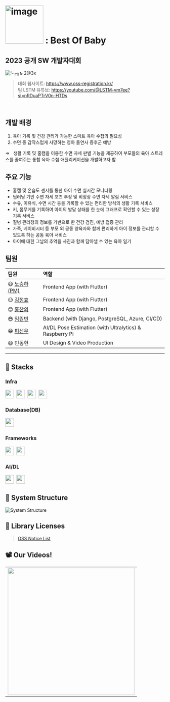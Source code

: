 # <img width="120" alt="image" src="https://github.com/LSTM2023/.github/assets/87134427/6dd0f374-364f-4077-9bdc-1a5105884bbe"> : Best Of Baby

## 2023 공개 SW 개발자대회

![└┌╗ъ 2@3x](https://github.com/LSTM2023/.github/assets/87134427/68e31f2f-1acb-4ae5-af64-415cf634b81a)

> 대회 웹사이트: https://www.oss-registration.kr/ <br>
> 팀 LSTM 유튜브: https://youtube.com/@LSTM-vm7ee?si=nRDuaPTrV0n-HTDs

<br>

## 개발 배경

1. 육아 기록 및 건강 관리가 가능한 스마트 육아 수첩의 필요성
2. 수면 중 갑작스럽게 사망하는 영아 돌연사 증후군 예방

&Rightarrow; &nbsp; 생활 기록 및 홈캠을 이용한 수면 자세 판별 기능을 제공하여 부모들의 육아 스트레스를 줄여주는 통합 육아 수첩 애플리케이션을 개발하고자 함

## 주요 기능

- 홈캠 및 온습도 센서를 통한 아이 수면 실시간 모니터링
- 딥러닝 기반 수면 자세 포즈 추정 및 비정상 수면 자세 알림 서비스
- 수유, 이유식, 수면 시간 등을 기록할 수 있는 편리한 방식의 생활 기록 서비스
- 키, 몸무게를 기록하여 아이의 발달 상태를 한 눈에 그래프로 확인할 수 있는 성장 기록 서비스
- 질병 관리청의 정보를 기반으로 한 건강 검진, 예방 접종 관리
- 가족, 베이비시터 등 부모 외 공동 양육자와 함께 편리하게 아이 정보를 관리할 수 있도록 하는 공동 육아 서비스
- 아이에 대한 그날의 추억을 사진과 함께 담아낼 수 있는 육아 일기

## 팀원

| 팀원                                           | 역할                                                    |
| :--------------------------------------------- | :------------------------------------------------------ |
| 😆 [노승하(PM)](https://github.com/seungha164) | Frontend App (with Flutter)                             |
| :wink: [김정효](https://github.com/jjanghyo)   | Frontend App (with Flutter)                             |
| 😊 [홍찬의](https://github.com/hcu55)          | Frontend App (with Flutter)                             |
| 😎 [임원빈](https://github.com/Mmm2927)        | Backend (with Django, PostgreSQL, Azure, CI/CD)         |
| :grin: [피선우](https://github.com/SunWoo98Pi) | AI/DL Pose Estimation (with Ultralytics) & Raspberry Pi |
| :smile: 민동현                                 | UI Design & Video Production                            |

---

## 🚀 Stacks

### Infra

<p>
  <img height=27em src="https://img.shields.io/badge/Raspberry Pi-A22846?style=flat&logo=Raspberry Pi&logoColor=white"/></a>&nbsp
  <img height=27em src="https://img.shields.io/badge/Amazon EC2-FF9900?style=flat&logo=Amazon EC2&logoColor=white"/></a>&nbsp
  <img height=27em src="https://img.shields.io/badge/Firebase Cloud Messaging-FFCA28?style=flat&logo=Firebase&logoColor=white"/></a>&nbsp
  <img height=27em src="https://img.shields.io/badge/Docker-2496ED?style=flat&logo=Docker&logoColor=white"/></a>&nbsp
</p>

### Database(DB)

<p>
  <img height=27em src="https://img.shields.io/badge/PostgreSQL-4169E1?style=flat&logo=PostgreSQL&logoColor=white"/></a>&nbsp
</p>

### Frameworks

<p>
  <img height=27em src="https://img.shields.io/badge/Django-092E20?style=flat&logo=Django&logoColor=white"/></a>&nbsp
  <img height=27em src="https://img.shields.io/badge/Flutter-02569B?style=flat&logo=Flutter&logoColor=white"/></a>&nbsp
</p>

### AI/DL

<p>
  <img height=27em src="https://img.shields.io/badge/PyTorch-EE4C2C?style=flat&logo=PyTorch&logoColor=white"/></a>&nbsp
  <img height=27em src="https://img.shields.io/badge/Ultralytics(YOLO)-071D49?style=flat&logo=YOLO&logoColor=white"/></a>
</p>

## 📀 System Structure

![System Structure](https://github.com/LSTM2023/BoB-AppPart/assets/99634832/900705e5-b8bc-4273-ad0a-3b87de79a058)

## :link: Library Licenses

> [OSS Notice List](./oss_license.md)

## 📽️ Our Videos!

<table>
  <tbody>
    <tr>
      <td>
        <a href="https://www.youtube.com/watch?v=c2o72P_bTTw" title="Best of Baby - LSTM">
          <img align="center" src="https://img.youtube.com/vi/c2o72P_bTTw/0.jpg" width="400">
        </a>
    </tr>
  </tbody>
</table>
